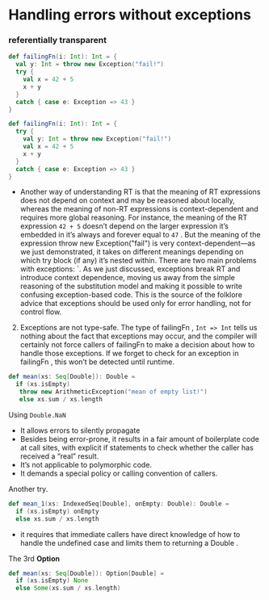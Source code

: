 # Handling errors without exceptions
### referentially transparent


````Scala
def failingFn(i: Int): Int = {
  val y: Int = throw new Exception("fail!")
  try {
    val x = 42 + 5
    x + y
  }
  catch { case e: Exception => 43 }
}
````

````Scala
def failingFn(i: Int): Int = {
  try {
    val y: Int = throw new Exception("fail!")
    val x = 42 + 5
    x + y
  }
  catch { case e: Exception => 43 }
}
````

* Another way of understanding RT is that the meaning of RT expressions does not depend
on context and may be reasoned about locally, whereas the meaning of non-RT expressions is context-dependent and requires more global reasoning. For instance,
the meaning of the RT expression `42 + 5` doesn’t depend on the larger expression it’s embedded
in it’s always and forever equal to `47` .
But the meaning of the expression throw new Exception("fail") is very context-dependent—as we just demonstrated, it takes on
different meanings depending on which try block (if any) it’s nested within.
There are two main problems with exceptions:
`. As we just discussed, exceptions break RT and introduce context dependence, moving us
away from the simple reasoning of the substitution model and making it possible
to write confusing exception-based code. This is the source of the folklore advice
that exceptions should be used only for error handling, not for control flow.

2. Exceptions are not type-safe. The type of failingFn , `Int => Int` tells us nothing
about the fact that exceptions may occur, and the compiler will certainly not
force callers of failingFn to make a decision about how to handle those exceptions.
If we forget to check for an exception in failingFn , this won’t be detected until runtime.

````Scala
def mean(xs: Seq[Double]): Double =
  if (xs.isEmpty)
   throw new ArithmeticException("mean of empty list!")
   else xs.sum / xs.length
````

Using `Double.NaN`

* It allows errors to silently propagate
* Besides being error-prone, it results in a fair amount of boilerplate code at call
  sites, with explicit if statements to check whether the caller has received a
  “real” result.
* It’s not applicable to polymorphic code.
* It demands a special policy or calling convention of callers.

Another try.

````Scala
def mean_1(xs: IndexedSeq[Double], onEmpty: Double): Double =
  if (xs.isEmpty) onEmpty
  else xs.sum / xs.length
````

* it requires that immediate callers have direct knowledge of how to handle the undefined case and limits them to returning a Double .

The 3rd **Option**
 
````Scala
def mean(xs: Seq[Double]): Option[Double] =
  if (xs.isEmpty) None
  else Some(xs.sum / xs.length)
````